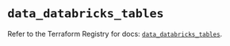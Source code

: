 # `data_databricks_tables`

Refer to the Terraform Registry for docs: [`data_databricks_tables`](https://registry.terraform.io/providers/databricks/databricks/1.96.0/docs/data-sources/tables).
